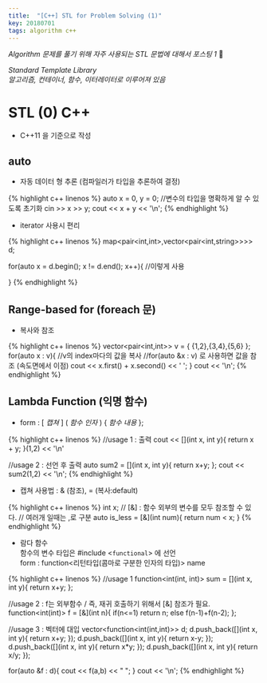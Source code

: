 ```yaml
---
title:  "[C++] STL for Problem Solving (1)"
key: 20180701
tags: algorithm c++
---
```



*Algorithm 문제를 풀기 위해 자주 사용되는 STL 문법에 대해서 포스팅 1* :ghost:

<!--more-->

*Standard Template Library*  
*알고리즘, 컨테이너, 함수, 이터레이터로 이루어져 있음*  

# STL (0) C++  
+ C++11 을 기준으로 작성  

## auto  

+ 자동 데이터 형 추론 (컴파일러가 타입을 추론하여 결정)  

{% highlight c++ linenos %}
auto x = 0, y = 0; //변수의 타입을 명확하게 알 수 있도록 초기화
cin >> x >> y;
cout << x + y << '\n';
{% endhighlight %}  

+ iterator 사용시 편리  

{% highlight c++ linenos %}
map<pair<int,int>,vector<pair<int,string>>>> d;

for(auto x = d.begin(); x != d.end(); x++){ //이렇게 사용

}
{% endhighlight %}  

## Range-based for (foreach 문)  

+ 복사와 참조  

{% highlight c++ linenos %}
vector<pair<int,int>> v = { {1,2},{3,4},{5,6} };
for(auto x : v){ //v의 index마다의 값을 복사
//for(auto &x : v) 로 사용하면 값을 참조 (속도면에서 이점)
    cout << x.first() + x.second() << ' ';
}
cout << '\n';
{% endhighlight %}  

## Lambda Function (익명 함수)  

+ form : [ _캡쳐_ ] ( _함수 인자_ ) { _함수 내용_ };

{% highlight c++ linenos %}
//usage 1 : 출력
cout << [](int x, int y){
    return x + y;
}(1,2) << '\n'

//usage 2 : 선언 후 출력
auto sum2 = [](int x, int y){
    return x+y;
};
cout << sum2(1,2) << '\n';
{% endhighlight %}  

+ 캡쳐 사용법 : & (참조), = (복사:default)  

{% highlight c++ linenos %}
int x;
// [&] : 함수 외부의 변수를 모두 참조할 수 있다.
// 여러개 일때는 ,로 구분
auto is_less = [&](int num){
    return num < x;
}
{% endhighlight %}  

+ 람다 함수  
함수의 변수 타입은 #include <`functional`> 에 선언  
form : function<리턴타입(콤마로 구분한 인자의 타입)> name

{% highlight c++ linenos %}
//usage 1
function<int(int, int)> sum = [](int x, int y){
    return x+y;
};

//usage 2 : f는 외부함수 / 즉, 재귀 호출하기 위해서 [&] 참조가 필요.
function<int(int)> f = [&](int n){
    if(n<=1) return n;
    else f(n-1)+f(n-2);
};

//usage 3 : 벡터에 대입
vector<function<int(int,int)>> d;
d.push_back([](int x, int y){
    return x+y;
});
d.push_back([](int x, int y){
    return x-y;
});
d.push_back([](int x, int y){
    return x*y;
});
d.push_back([](int x, int y){
    return x/y;
});

for(auto &f : d){
    cout << f(a,b) << " ";
}
cout << '\n';
{% endhighlight %}  
